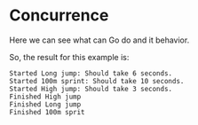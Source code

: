 # Concurrence

Here we can see what can Go do and it behavior.

So, the result for this example is:

```
Started Long jump: Should take 6 seconds.
Started 100m sprint: Should take 10 seconds.
Started High jump: Should take 3 seconds.
Finished High jump
Finished Long jump
Finished 100m sprit
```
